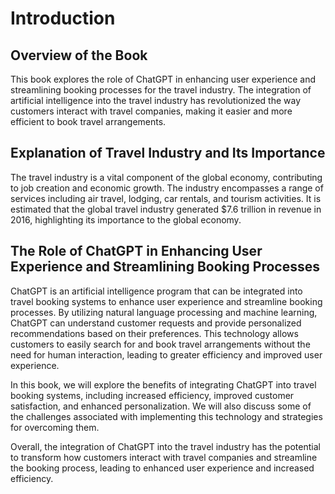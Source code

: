 Introduction
============

Overview of the Book
--------------------

This book explores the role of ChatGPT in enhancing user experience and streamlining booking processes for the travel industry. The integration of artificial intelligence into the travel industry has revolutionized the way customers interact with travel companies, making it easier and more efficient to book travel arrangements.

Explanation of Travel Industry and Its Importance
-------------------------------------------------

The travel industry is a vital component of the global economy, contributing to job creation and economic growth. The industry encompasses a range of services including air travel, lodging, car rentals, and tourism activities. It is estimated that the global travel industry generated $7.6 trillion in revenue in 2016, highlighting its importance to the global economy.

The Role of ChatGPT in Enhancing User Experience and Streamlining Booking Processes
-----------------------------------------------------------------------------------

ChatGPT is an artificial intelligence program that can be integrated into travel booking systems to enhance user experience and streamline booking processes. By utilizing natural language processing and machine learning, ChatGPT can understand customer requests and provide personalized recommendations based on their preferences. This technology allows customers to easily search for and book travel arrangements without the need for human interaction, leading to greater efficiency and improved user experience.

In this book, we will explore the benefits of integrating ChatGPT into travel booking systems, including increased efficiency, improved customer satisfaction, and enhanced personalization. We will also discuss some of the challenges associated with implementing this technology and strategies for overcoming them.

Overall, the integration of ChatGPT into the travel industry has the potential to transform how customers interact with travel companies and streamline the booking process, leading to enhanced user experience and increased efficiency.
